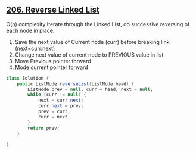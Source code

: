## [206. Reverse Linked List](https://leetcode.com/problems/reverse-linked-list/)

O(n) complexity
Iterate through the Linked List, do successive reversing of each node in place.
1. Save the next value of Current node (curr) before breaking link (next=curr.next)
2. Change next value of current node to PREVIOUS value in list
3. Move Previous pointer forward
4. Mode current pointer forward


```java
class Solution {
    public ListNode reverseList(ListNode head) {
        ListNode prev = null, curr = head, next = null;
        while (curr != null) {
            next = curr.next;  
            curr.next = prev;  
            prev = curr;       
            curr = next;       
        }
        return prev;  
    }        
    
}
```

